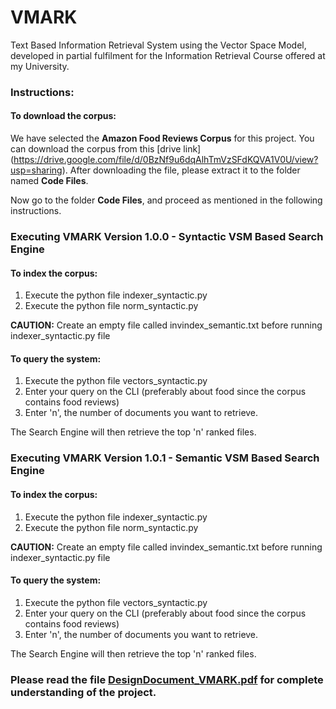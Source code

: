 # VMARK
Text Based Information Retrieval System using the Vector Space Model, developed in partial fulfilment for the Information Retrieval Course offered at my University. 


### Instructions:

#### To download the corpus:
We have selected the **Amazon Food Reviews Corpus** for this project. You can download the corpus from this [drive link] (https://drive.google.com/file/d/0BzNf9u6dqAlhTmVzSFdKQVA1V0U/view?usp=sharing). After downloading the file, please extract it to the folder named **Code Files**.

Now go to the folder **Code Files**, and proceed as mentioned in the following instructions.

### Executing VMARK Version 1.0.0 - Syntactic VSM Based Search Engine

#### To index the corpus:
1. Execute the python file indexer_syntactic.py
2. Execute the python file norm_syntactic.py

**CAUTION:** Create an empty file called invindex_semantic.txt before running indexer_syntactic.py file

#### To query the system:
1. Execute the python file vectors_syntactic.py
2. Enter your query on the CLI (preferably about food since the corpus contains food reviews)
3. Enter 'n', the number of documents you want to retrieve.

The Search Engine will then retrieve the top 'n' ranked files.

### Executing VMARK Version 1.0.1 - Semantic VSM Based Search Engine

#### To index the corpus:
1. Execute the python file indexer_syntactic.py
2. Execute the python file norm_syntactic.py

**CAUTION:** Create an empty file called invindex_semantic.txt before running indexer_syntactic.py file

#### To query the system:
1. Execute the python file vectors_syntactic.py
1. Enter your query on the CLI (preferably about food since the corpus contains food reviews)
2. Enter 'n', the number of documents you want to retrieve.

The Search Engine will then retrieve the top 'n' ranked files.

### Please read the file [DesignDocument_VMARK.pdf](https://drive.google.com/open?id=0BzNf9u6dqAlheTVzbS1kZDhvMzg) for complete understanding of the project.  
